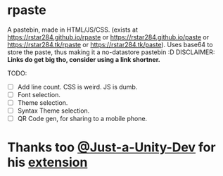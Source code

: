 # rpaste
A pastebin, made in HTML/JS/CSS. (exists at https://rstar284.github.io/rpaste or https://rstar284.github.io/paste or https://rstar284.tk/rpaste or https://rstar284.tk/paste).
Uses base64 to store the paste, thus making it a no-datastore pastebin :D
DISCLAIMER: **Links do get big tho, consider using a link shortner.**


TODO:
- [ ] Add line count. CSS is weird. JS is dumb.
- [ ] Font selection.
- [ ] Theme selection.  
- [ ] Syntax Theme selection.
- [ ] QR Code gen, for sharing to a mobile phone.

# Thanks too [@Just-a-Unity-Dev](https://github.com/Just-a-Unity-Dev/) for his [extension](https://github.com/Just-a-Unity-Dev/rpaster.git)
